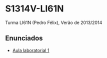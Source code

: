 S1314V-LI61N
============

Turma LI61N (Pedro Félix), Verão de 2013/2014

## Enunciados ##

* [Aula laboratorial 1](https://github.com/isel-leic-pdm/S1314V-LI61N/wiki/aula-laboratorial-1)
